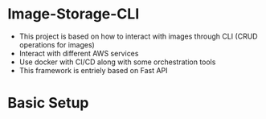# Image-Storage-CLI
- This project is based on how to interact with images through CLI (CRUD operations for images)
- Interact with different AWS services
- Use docker with CI/CD along with some orchestration tools
- This framework is entriely based on Fast API

# Basic Setup
